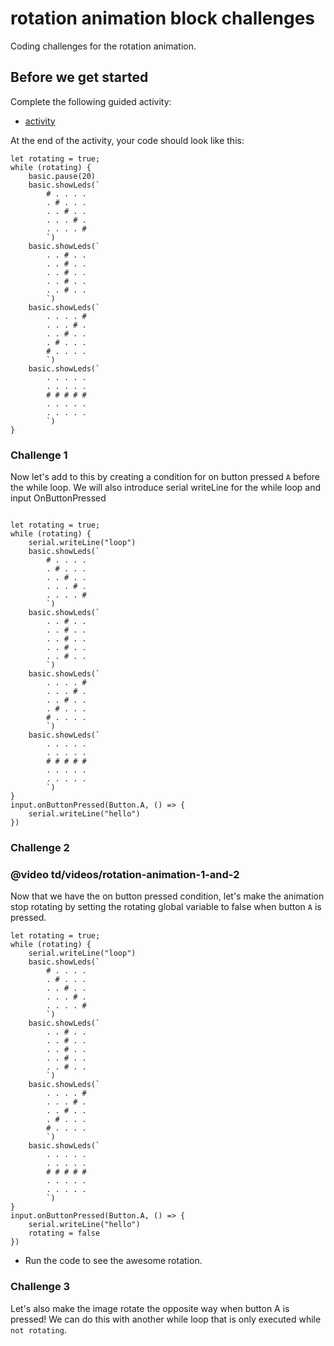 # rotation animation block challenges

Coding challenges for the rotation animation.

## Before we get started

Complete the following guided activity:

* [activity](/microbit/lessons/rotation-animation/activity)

At the end of the activity, your code should look like this:


```blocks
let rotating = true;
while (rotating) {
    basic.pause(20)
    basic.showLeds(`
        # . . . .
        . # . . .
        . . # . .
        . . . # .
        . . . . #
        `)
    basic.showLeds(`
        . . # . .
        . . # . .
        . . # . .
        . . # . .
        . . # . .
        `)
    basic.showLeds(`
        . . . . #
        . . . # .
        . . # . .
        . # . . .
        # . . . .
        `)
    basic.showLeds(`
        . . . . .
        . . . . .
        # # # # #
        . . . . .
        . . . . .
        `)
}
```


### Challenge 1

Now let's add to this by creating a condition for on button pressed `A` before the while loop. We will also introduce serial writeLine for the while loop and input OnButtonPressed 

```blocks

let rotating = true;
while (rotating) {
    serial.writeLine("loop")
    basic.showLeds(`
        # . . . .
        . # . . .
        . . # . .
        . . . # .
        . . . . #
        `)
    basic.showLeds(`
        . . # . .
        . . # . .
        . . # . .
        . . # . .
        . . # . .
        `)
    basic.showLeds(`
        . . . . #
        . . . # .
        . . # . .
        . # . . .
        # . . . .
        `)
    basic.showLeds(`
        . . . . .
        . . . . .
        # # # # #
        . . . . .
        . . . . .
        `)
}
input.onButtonPressed(Button.A, () => {
    serial.writeLine("hello")
})

```

### Challenge 2

### @video td/videos/rotation-animation-1-and-2

Now that we have the on button pressed condition, let's make the animation stop rotating by setting the rotating global variable to false when button `A` is pressed.

```blocks
let rotating = true;
while (rotating) {
    serial.writeLine("loop")
    basic.showLeds(`
        # . . . .
        . # . . .
        . . # . .
        . . . # .
        . . . . #
        `)
    basic.showLeds(`
        . . # . .
        . . # . .
        . . # . .
        . . # . .
        . . # . .
        `)
    basic.showLeds(`
        . . . . #
        . . . # .
        . . # . .
        . # . . .
        # . . . .
        `)
    basic.showLeds(`
        . . . . .
        . . . . .
        # # # # #
        . . . . .
        . . . . .
        `)
}
input.onButtonPressed(Button.A, () => {
    serial.writeLine("hello")
    rotating = false
})

```

* Run the code to see the awesome rotation.

### Challenge 3

Let's also make the image rotate the opposite way when button A is pressed! We can do this with another while loop that is only executed while `not rotating`.


